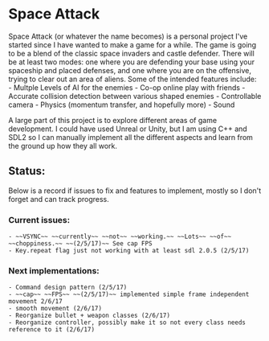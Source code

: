 # Space Attack

Space Attack (or whatever the name becomes) is a personal project I've started since I have wanted to make a game for a while. The game is going to be a blend of the classic space invaders and castle defender. There will be at least two modes: one where you are defending your base using your spaceship and placed defenses, and one where you are on the offensive, trying to clear out an area of aliens. Some of the intended features include:
    - Multple Levels of AI for the enemies
    - Co-op online play with friends
    - Accurate collision detection between various shaped enemies
    - Controllable camera
    - Physics (momentum transfer, and hopefully more)
    - Sound

A large part of this project is to explore different areas of game development. I could have used Unreal or Unity, but I am using C++ and SDL2 so I can manually implement all the different aspects and learn from the ground up how they all work.

## Status:

Below is a record if issues to fix and features to implement, mostly so I don't forget and can track progress.

### Current issues:
    - ~~VSYNC~~ ~~currently~~ ~~not~~ ~~working.~~ ~~Lots~~ ~~of~~ ~~choppiness.~~ ~~(2/5/17)~~ See cap FPS
    - Key.repeat flag just not working with at least sdl 2.0.5 (2/5/17)

### Next implementations:
    - Command design pattern (2/5/17)
    - ~~cap~~ ~~FPS~~ ~~(2/5/17)~~ implemented simple frame independent movement 2/6/17
    - smooth movement (2/6/17)
    - Reorganize bullet + weapon classes (2/6/17)
    - Reorganize controller, possibly make it so not every class needs reference to it (2/6/17)
